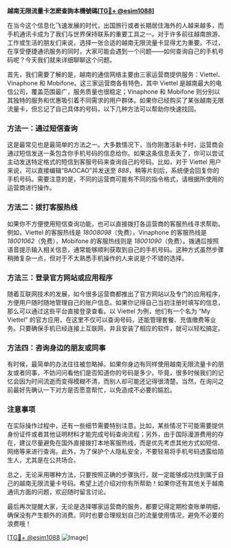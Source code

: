 **越南无限流量卡怎麽查詢本機號碼[[TG💪+ @esim1088](https://t.me/s/esim1088)]**

在当今这个信息化飞速发展的时代，出国旅行或者长期居住海外的人越来越多，而手机通讯卡成为了我们与世界保持联系的重要工具之一。对于许多前往越南旅游、工作或生活的朋友们来说，选择一张合适的越南无限流量卡显得尤为重要。不过，在享受便捷通讯服务的同时，大家可能会遇到一个问题——如何查询自己的手机号码呢？今天我们就来详细聊聊这个问题。

首先，我们需要了解的是，越南的通信网络主要由三家运营商提供服务：Viettel、Vinaphone 和 Mobifone。这三家运营商各有特色，其中 Viettel 是越南最大的电信公司，覆盖范围最广，服务质量也很稳定；Vinaphone 和 Mobifone 则分别以其独特的服务和优惠吸引着不同需求的用户群体。如果你已经购买了某张越南无限流量卡，但忘记了自己具体的号码，以下几种方法可以帮助你快速找回。

### 方法一：通过短信查询

这是最常见也是最简单的方法之一。大多数情况下，当你刚激活新卡时，运营商会通过短信发送一条包含你手机号码的信息给你。如果这条信息丢失了，你可以尝试主动发送特定格式的短信到客服号码来查询自己的号码。比如，对于 Viettel 用户来说，可以直接编辑“BAOCAO”并发送至 *888*，稍等片刻后，系统便会回复你的手机号码。需要注意的是，不同的运营商可能有不同的指令格式，请根据所使用的运营商进行操作。

### 方法二：拨打客服热线

如果你不方便使用短信查询功能，也可以直接拨打各运营商的客服热线寻求帮助。例如，Viettel 的客服热线是 *18008098*（免费），Vinaphone 的客服热线是 *18001062*（免费），Mobifone 的客服热线则是 *18001090*（免费）。拨通后按照语音提示输入相关信息，通常能够顺利获取到自己的手机号码。这种方式虽然步骤稍微复杂一点，但对于不太熟悉手机操作的人来说是个不错的选择。

### 方法三：登录官方网站或应用程序

随着互联网技术的发展，如今很多运营商都推出了官方网站以及专门的应用程序，方便用户随时随地管理自己的账户信息。如果你记得自己当初注册时填写的信息，那么可以通过这些平台直接登录查看。以 Viettel 为例，他们有一个名为 “My Viettel” 的官方应用，在这里不仅可以查询号码，还能管理套餐、充值缴费等业务。只要确保手机已经连接上互联网，并且安装了相应的软件，就可以轻松搞定。

### 方法四：咨询身边的朋友或同事

有时候，最简单的办法往往被忽略掉。如果你身边有同样使用越南无限流量卡的朋友或者同事，不妨问问看他们是否知道你的号码是多少。毕竟，很多时候我们的记忆会因为时间流逝而变得模糊不清，而别人却可能还记得很清楚。当然，在询问之前最好先确认一下对方是否愿意帮忙，以免造成不必要的尴尬。

### 注意事项

在实际操作过程中，还有一些细节需要特别注意。比如，某些情况下可能需要提供身份证件或者其他证明材料才能完成号码查询流程；另外，由于国际漫游费用的存在，建议尽量避免在国外直接拨打本地客服热线，而是优先考虑其他方式如短信、网络等来进行查询。此外，为了保护个人隐私安全，不要轻易将手机号码透露给陌生人，尤其是在公共场合。

总之，无论采用哪种方法，只要按照正确的步骤执行，就一定能够成功找到属于自己的越南无限流量卡号码。希望上述介绍对你有所帮助！如果你还有其他关于越南通讯方面的问题，欢迎随时留言讨论。

最后再次提醒大家，无论是选择哪家运营商的服务，都要记得定期检查账单明细，确保没有产生额外的消费。同时也要合理规划自己的流量使用情况，避免不必要的浪费哦！

[[TG💪+ @esim1088](https://t.me/s/esim1088) ![Image](https://i.postimg.cc/4NQfJmqS/Snipaste-2025-05-13-00-14-12.png)]